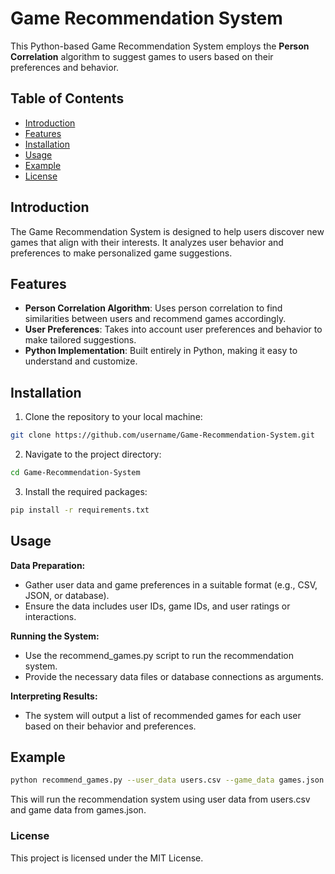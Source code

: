 # Game Recommendation System

This Python-based Game Recommendation System employs the **Person Correlation** algorithm to suggest games to users based on their preferences and behavior.

## Table of Contents

- [Introduction](#introduction)
- [Features](#features)
- [Installation](#installation)
- [Usage](#usage)
- [Example](#example)
- [License](#license)

## Introduction

The Game Recommendation System is designed to help users discover new games that align with their interests. It analyzes user behavior and preferences to make personalized game suggestions.

## Features

- **Person Correlation Algorithm**: Uses person correlation to find similarities between users and recommend games accordingly.
- **User Preferences**: Takes into account user preferences and behavior to make tailored suggestions.
- **Python Implementation**: Built entirely in Python, making it easy to understand and customize.

## Installation

1. Clone the repository to your local machine:

```bash
git clone https://github.com/username/Game-Recommendation-System.git
```
2. Navigate to the project directory:
```bash
cd Game-Recommendation-System
```
3. Install the required packages:
```bash
pip install -r requirements.txt
```

## Usage
**Data Preparation:**
- Gather user data and game preferences in a suitable format (e.g., CSV, JSON, or database).
- Ensure the data includes user IDs, game IDs, and user ratings or interactions.

**Running the System:**
- Use the recommend_games.py script to run the recommendation system.
- Provide the necessary data files or database connections as arguments.

**Interpreting Results:**
- The system will output a list of recommended games for each user based on their behavior and preferences.

## Example

```bash
python recommend_games.py --user_data users.csv --game_data games.json
```
This will run the recommendation system using user data from users.csv and game data from games.json.

### License
This project is licensed under the MIT License.
